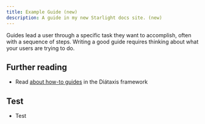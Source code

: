 ```yaml
---
title: Example Guide (new)
description: A guide in my new Starlight docs site. (new)
---
```

Guides lead a user through a specific task they want to accomplish, often with a sequence of steps. Writing a good guide requires thinking about what your users are trying to do.

## Further reading

*   Read [about how-to guides](https://diataxis.fr/how-to-guides/) in the Diátaxis framework
    

## Test

*   Test